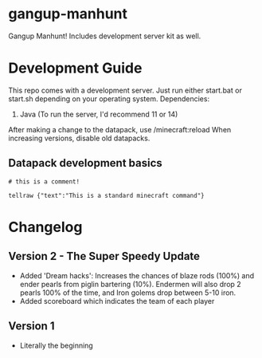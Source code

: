 # gangup-manhunt
Gangup Manhunt! Includes development server kit as well.

# Development Guide
This repo comes with a development server. Just run either start.bat or start.sh depending on your operating system.
Dependencies:
1. Java (To run the server, I'd recommend 11 or 14)

After making a change to the datapack, use /minecraft:reload
When increasing versions, disable old datapacks.

## Datapack development basics
`# this is a comment!`

`tellraw {"text":"This is a standard minecraft command"}`

# Changelog
## Version 2 - The Super Speedy Update
- Added 'Dream hacks': Increases the chances of blaze rods (100%) and ender pearls from piglin bartering (10%). Endermen will also drop 2 pearls 100% of the time, and Iron golems drop between 5-10 iron.
- Added scoreboard which indicates the team of each player

## Version 1
- Literally the beginning